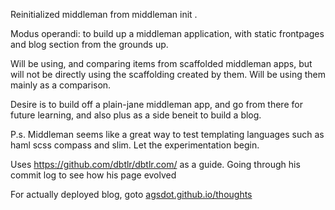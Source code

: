 Reinitialized middleman from middleman init .

Modus operandi: to build up a middleman application, with static
frontpages and blog section from the grounds up.

Will be using, and comparing items from scaffolded middleman apps, but
will not be directly using the scaffolding created by them.  Will be
using them mainly as a comparison.

Desire is to build off a plain-jane middleman app, and go from there for
future learning, and also plus as a side beneit to build a blog.

P.s. Middleman seems like a great way to test templating languages such
as haml scss compass and slim.  Let the experimentation begin.

Uses https://github.com/dbtlr/dbtlr.com/ as a guide.  Going through his
commit log to see how his page evolved

For actually deployed blog, goto [agsdot.github.io/thoughts](http://agsdot.github.io/thoughts)
